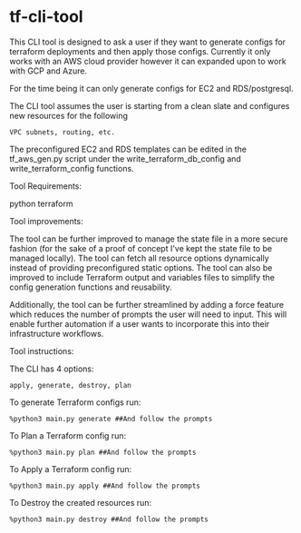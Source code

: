 # tf-cli-tool

This CLI tool is designed to ask a user if they want to generate configs for terraform deployments and then apply those configs. Currently it only works with an AWS cloud provider however it can expanded upon to work with GCP and Azure.

For the time being it can only generate configs for EC2 and RDS/postgresql.

The CLI tool assumes the user is starting from a clean slate and configures new resources for the following

    VPC subnets, routing, etc.

The preconfigured EC2 and RDS templates can be edited in the tf_aws_gen.py script under the write_terraform_db_config and write_terraform_config functions.

Tool Requirements:

python
terraform


Tool improvements:

The tool can be further improved to manage the state file in a more secure fashion (for the sake of a proof of concept I've kept the state file to be managed locally). The tool can fetch all resource options dynamically instead of providing preconfigured static options. The tool can also be improved to include Terraform output and variables files to simplify the config generation functions and reusability. 

Additionally, the tool can be further streamlined by adding a force feature which reduces the number of prompts the user will need to input. This will enable further automation if a user wants to incorporate this into their infrastructure workflows.

Tool instructions:

The CLI has 4 options:

    apply, generate, destroy, plan

To generate Terraform configs run: 

    %python3 main.py generate ##And follow the prompts

To Plan a Terraform config run:

    %python3 main.py plan ##And follow the prompts

To Apply a Terraform config run:

    %python3 main.py apply ##And follow the prompts

To Destroy the created resources run:

    %python3 main.py destroy ##And follow the prompts

